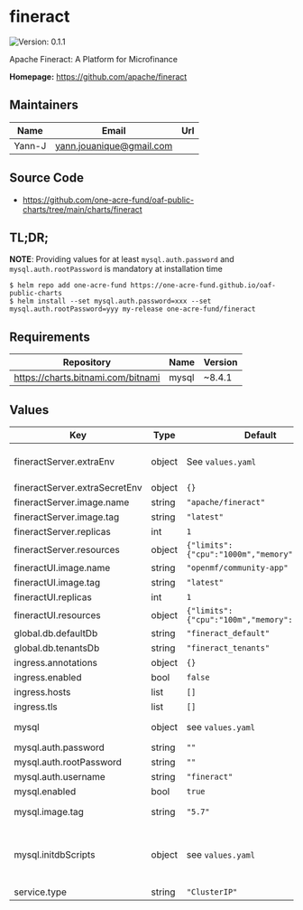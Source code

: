 # fineract

![Version: 0.1.1](https://img.shields.io/badge/Version-0.1.1-informational?style=flat-square)

Apache Fineract: A Platform for Microfinance

**Homepage:** <https://github.com/apache/fineract>

## Maintainers

| Name | Email | Url |
| ---- | ------ | --- |
| Yann-J | yann.jouanique@gmail.com |  |

## Source Code

* <https://github.com/one-acre-fund/oaf-public-charts/tree/main/charts/fineract>

## TL;DR;

__NOTE__: Providing values for at least `mysql.auth.password` and `mysql.auth.rootPassword` is mandatory at installation time

```console
$ helm repo add one-acre-fund https://one-acre-fund.github.io/oaf-public-charts
$ helm install --set mysql.auth.password=xxx --set mysql.auth.rootPassword=yyy my-release one-acre-fund/fineract
```

## Requirements

| Repository | Name | Version |
|------------|------|---------|
| https://charts.bitnami.com/bitnami | mysql | ~8.4.1 |

## Values

| Key | Type | Default | Description |
|-----|------|---------|-------------|
| fineractServer.extraEnv | object | See `values.yaml` | Dictionary of key/value pairs to pass as environment variables to the backend pods They will be evaluated as Helm templates |
| fineractServer.extraSecretEnv | object | `{}` | Same as `extraEnv` but passed as secrets |
| fineractServer.image.name | string | `"apache/fineract"` | Fineract Docker image name |
| fineractServer.image.tag | string | `"latest"` | Fineract Docker image tag |
| fineractServer.replicas | int | `1` | Number of backend pods |
| fineractServer.resources | object | `{"limits":{"cpu":"1000m","memory":"1Gi"}}` | Resource settings for Backend pods |
| fineractUI.image.name | string | `"openmf/community-app"` | Frontend Docker image name |
| fineractUI.image.tag | string | `"latest"` | Frontend Docker image tag |
| fineractUI.replicas | int | `1` | Number of frontend pods |
| fineractUI.resources | object | `{"limits":{"cpu":"100m","memory":"100Mi"}}` | Resource settings for Backend pods |
| global.db.defaultDb | string | `"fineract_default"` | DB name for defaults db |
| global.db.tenantsDb | string | `"fineract_tenants"` | DB name for tenants db |
| ingress.annotations | object | `{}` | Ingress annotations |
| ingress.enabled | bool | `false` | Create Ingress? |
| ingress.hosts | list | `[]` |  |
| ingress.tls | list | `[]` | TLS settings |
| mysql | object | see `values.yaml` | MySQL settings - see https://artifacthub.io/packages/helm/bitnami/mysql |
| mysql.auth.password | string | `""` | Please change these... |
| mysql.auth.rootPassword | string | `""` | Please change these... |
| mysql.auth.username | string | `"fineract"` | Fineract db user |
| mysql.enabled | bool | `true` | Install MySQL? |
| mysql.image.tag | string | `"5.7"` | _Warning_: Fineract db driver doesn't support mysql 8 |
| mysql.initdbScripts | object | see `values.yaml` | Dictionary of init scripts to run on initial MySQL setup __WARNING__! These db init scripts will only be executed on a brand new, uninitialized instance! Further changes will be ignored after the first init, unless you wipe the underlying PV/PVC volumes |
| service.type | string | `"ClusterIP"` | Service type for Fineract and UI services |